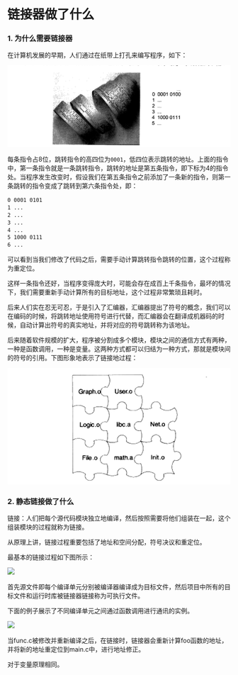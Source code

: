# 链接器做了什么

### 1. 为什么需要链接器

在计算机发展的早期，人们通过在纸带上打孔来编写程序，如下：

![](.\images\纸带打孔编写程序.png)

每条指令占8位，跳转指令的高四位为`0001`，低四位表示跳转的地址。上面的指令中，第一条指令就是一条跳转指令，跳转的地址是第五条指令，即下标为4的指令处。当程序发生改变时，假设我们在第五条指令之前添加了一条新的指令，则第一条跳转的指令变成了跳转到第六条指令处，即：

```txt
0 0001 0101
1 ...
2 ...
3 ...
4 ...
5 1000 0111
6 ...
```

可以看到当我们修改了代码之后，需要手动计算跳转指令跳转的位置，这个过程称为重定位。

这样一条指令还好，当程序变得庞大时，可能会存在成百上千条指令，最坏的情况下，我们需要重新手动计算所有的目标地址，这个过程非常繁琐且耗时。

后来人们实在忍无可忍，于是引入了汇编器，汇编器提出了符号的概念，我们可以在编码的时候，将跳转地址使用符号进行代替，而汇编器会在翻译成机器码的时候，自动计算出符号的真实地址，并将对应的符号跳转称为该地址。

后来随着软件规模的扩大，程序被分割成多个模块，模块之间的通信方式有两种，一种是函数调用，一种是变量。这两种方式都可以归结为一种方式，那就是模块间的符号的引用。下图形象地表示了链接地过程：

![](.\images\模块间拼接.png)

### 2. 静态链接做了什么

链接：人们把每个源代码模块独立地编译，然后按照需要将他们组装在一起，这个组装模块的过程就称为链接。

从原理上讲，链接过程重要包括了地址和空间分配，符号决议和重定位。

最基本的链接过程如下图所示：

![](\images\静态链接过程.png)

首先源文件即每个编译单元分别被编译器编译成为目标文件，然后项目中所有的目标文件和运行时库被链接器链接称为可执行文件。

下面的例子展示了不同编译单元之间通过函数调用进行通讯的实例。

![](\images\静态链接实例.jpg)

当func.c被修改并重新编译之后，在链接时，链接器会重新计算foo函数的地址，并将新的地址重定位到main.c中，进行地址修正。

对于变量原理相同。